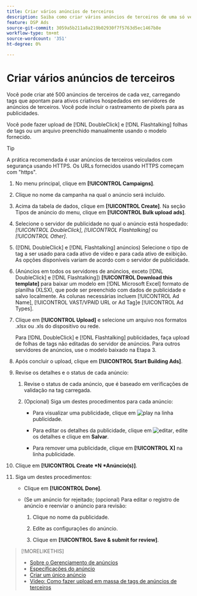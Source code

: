 ```yaml
---
title: Criar vários anúncios de terceiros
description: Saiba como criar vários anúncios de terceiros de uma só vez.
feature: DSP Ads
source-git-commit: 3059a5b211a8a219b02930f7f5763d5ec1467b8e
workflow-type: tm+mt
source-wordcount: '351'
ht-degree: 0%

---
```


# Criar vários anúncios de terceiros

Você pode criar até 500 anúncios de terceiros de cada vez, carregando tags que apontam para ativos criativos hospedados em servidores de anúncios de terceiros. Você pode incluir o rastreamento de pixels para as publicidades.<!-- The bulksheet template for other ad servers says you can include 200. Which is it: 200 or 500? -->

Você pode fazer upload de [!DNL DoubleClick] e [!DNL Flashtalking] folhas de tags ou um arquivo preenchido manualmente usando o modelo fornecido.

>[!TIP]
>
> A prática recomendada é usar anúncios de terceiros veiculados com segurança usando HTTPS. Os URLs fornecidos usando HTTPS começam com &quot;https&quot;.

1. No menu principal, clique em **[!UICONTROL Campaigns]**.

1. Clique no nome da campanha na qual o anúncio será incluído.

1. Acima da tabela de dados, clique em **[!UICONTROL Create]**. Na seção Tipos de anúncio do menu, clique em **[!UICONTROL Bulk upload ads]**.

1. Selecione o servidor de publicidade no qual o anúncio está hospedado: *[!UICONTROL DoubleClick]*, *[!UICONTROL Flashtalking]* ou *[!UICONTROL Other]*.

1. ([!DNL DoubleClick] e [!DNL Flashtalking] anúncios) Selecione o tipo de tag a ser usado para cada ativo de vídeo e para cada ativo de exibição. As opções disponíveis variam de acordo com o servidor de publicidade.

1. (Anúncios em todos os servidores de anúncios, exceto [!DNL DoubleClick] e [!DNL Flashtalking]) **[!UICONTROL Download this template]** para baixar um modelo em [!DNL Microsoft Excel] formato de planilha (XLSX), que pode ser preenchido com dados de publicidade e salvo localmente. As colunas necessárias incluem [!UICONTROL Ad Name], [!UICONTROL VAST/VPAID URL or Ad Tag]e [!UICONTROL Ad Types].

1. Clique em **[!UICONTROL Upload]** e selecione um arquivo nos formatos .xlsx ou .xls do dispositivo ou rede.

   Para [!DNL DoubleClick] e [!DNL Flashtalking] publicidades, faça upload de folhas de tags não editadas do servidor de anúncios. Para outros servidores de anúncios, use o modelo baixado na Etapa 3.

1. Após concluir o upload, clique em **[!UICONTROL Start Building Ads]**.

1. Revise os detalhes e o status de cada anúncio:

   1. Revise o status de cada anúncio, que é baseado em verificações de validação na tag carregada.

   1. (Opcional) Siga um destes procedimentos para cada anúncio:

      * Para visualizar uma publicidade, clique em ![play](/help/dsp/assets/play.png) na linha publicidade.

      * Para editar os detalhes da publicidade, clique em ![editar](/help/dsp/assets/edit.png), edite os detalhes e clique em **Salvar**.

      * Para remover uma publicidade, clique em **[!UICONTROL X]** na linha publicidade.

1. Clique em **[!UICONTROL Create *N *Anúncio(s)]**.

1. Siga um destes procedimentos:

   * Clique em **[!UICONTROL Done]**.

   * (Se um anúncio for rejeitado; (opcional) Para editar o registro de anúncio e reenviar o anúncio para revisão:

      1. Clique no nome da publicidade.

      1. Edite as configurações do anúncio.

      1. Clique em **[!UICONTROL Save & submit for review]**.

>[!MORELIKETHIS]
>
>* [Sobre o Gerenciamento de anúncios](ad-about.md)
>* [Especificações do anúncio](ad-specs.md)
>* [Criar um único anúncio](ad-create.md)
>* [Vídeo: Como fazer upload em massa de tags de anúncios de terceiros](https://experienceleague.adobe.com/docs/advertising-cloud-learn/tutorials/dsp/bulk-upload-third-party-ad-tags.html)

